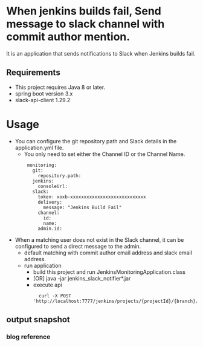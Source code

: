 # When jenkins builds fail, Send message to slack channel with commit author mention.

It is an application that sends notifications to Slack when Jenkins builds fail.

## Requirements

* This project requires Java 8 or later.
* spring boot version 3.x
* slack-api-client 1.29.2

# Usage

* You can configure the git repository path and Slack details in the application.yml file.
  * You only need to set either the Channel ID or the Channel Name.
     ```
      monitoring:
        git:
          repository.path:
        jenkins:
          consoleUrl:
        slack:
          token: xoxb-xxxxxxxxxxxxxxxxxxxxxxxxxxxx
          delivery:
            message: "Jenkins Build Fail"
          channel:
            id:
            name:
          admin.id:
      ```
* When a matching user does not exist in the Slack channel, it can be configured to send a direct message to the admin.
  * default matching with commit author email address and slack email address.
  * run application
      * build this project and run JenkinsMonitoringApplication.class
      * [OR] java -jar jenkins_slack_notifier*.jar
      * execute api
        ```
          curl -X POST 'http://localhost:7777/jenkins/projects/{projectId}/{branch}/alarm'
        ```

## output snapshot

### blog reference


